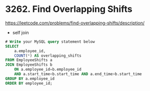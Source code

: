 # 3262. Find Overlapping Shifts
https://leetcode.com/problems/find-overlapping-shifts/description/

- self join
  
```sql
# Write your MySQL query statement below
SELECT 
    a.employee_id,
    COUNT(*) AS overlapping_shifts 
FROM EmployeeShifts a
JOIN EmployeeShifts b
    ON a.employee_id=b.employee_id 
    AND a.start_time<b.start_time AND a.end_time>b.start_time
GROUP BY a.employee_id
ORDER BY employee_id;
```
